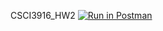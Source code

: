 CSCI3916_HW2
[![Run in Postman](https://run.pstmn.io/button.svg)](https://god.postman.co/run-collection/6aa9aaa720df9c73ecf2)
